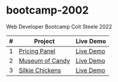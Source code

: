 # bootcamp-2002
Web Developer Bootcamp Colt Steele 2022


<table>
<thead>
  <tr>
    <th>#</th>
    <th>Project</th>
    <th>Live Demo</th>
  </tr>
</thead>
<tbody>
  <tr>
    <td>1</td>
    <td><a href="https://github.com/Heracles404/bootcamp-2022/tree/main/pricing-panel" target="_blank" rel="noopener noreferrer">Pricing Panel</a></td>
    <td><a href="https://heracles404.github.io/bootcamp-2022/pricing-panel/" target="_blank" rel="noopener noreferrer">Live Demo</a></td>
  </tr>
  <tr>
    <td>2</td>
    <td><a href="https://github.com/Heracles404/bootcamp-2022/tree/main/museum-of-candy" target="_blank" rel="noopener noreferrer">Museum of Candy</a></td>
    <td><a href="https://heracles404.github.io/bootcamp-2022/museum-of-candy/" target="_blank" rel="noopener noreferrer">Live Demo</a></td>
  </tr>
  <tr>
    <td>3</td>
    <td><a href="https://github.com/Heracles404/bootcamp-2022/tree/main/silkie-chickens-dom-manipulation" target="_blank" rel="noopener noreferrer">Silkie Chickens</a></td>
    <td><a href="https://heracles404.github.io/bootcamp-2022/silkie-chickens-dom-manipulation/" target="_blank" rel="noopener noreferrer">Live Demo</a></td>
  </tr>
</tbody>
</table>
